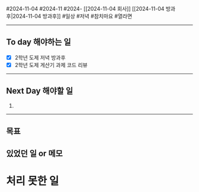 #2024-11-04 #2024-11 #2024- [[2024-11-04 회사]] [[2024-11-04 방과후|2024-11-04 방과후]]
#일상 #저녁 #참치마요 #열라면

---
## To day 해야하는 일
- [x] 2학년 도제 저녁 방과후
- [x] 2학년 도제 게산기 과제 코드 리뷰 

---
## Next Day 해야할 일
1. 

---

## 목표 


## 있었던 일  or 메모


# 처리 못한 일